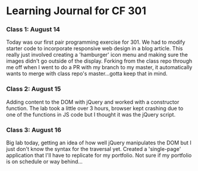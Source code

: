 # Learning Journal for CF 301

### Class 1: August 14
Today was our first pair programming exercise for 301. We had to modify starter code to incorporate responsive web design in a blog article. This really just involved creating a 'hamburger' icon menu and making sure the images didn't go outside of the display.  Forking from the class repo through me off when I went to do a PR with my branch to my master, it automatically wants to merge with class repo's master...gotta keep that in mind.  

### Class 2: August 15
Adding content to the DOM with jQuery and worked with a constructor function. The lab took a little over 3 hours, browser kept crashing due to one of the functions in JS code but I thought it was the jQuery script.


### Class 3: August 16
Big lab today, getting an idea of how well jQuery manipulates the DOM but I just don't know the syntax for the traversal yet. Created a 'single-page' application that I'll have to replicate for my portfolio.  Not sure if my portfolio is on schedule or way behind...

